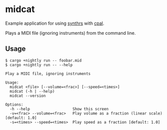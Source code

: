 # midcat

Example application for using [synthrs](https://github.com/gyng/synthrs) with [cpal](https://github.com/tomaka/cpal).

Plays a MIDI file (ignoring instruments) from the command line.

## Usage

```
$ cargo +nightly run -- foobar.mid
$ cargo +nightly run -- --help

Play a MIDI file, ignoring instruments

Usage:
  midcat <file> [--volume=<frac>] [--speed=<times>]
  midcat (-h | --help)
  midcat --version

Options:
  -h --help                   Show this screen
  -v=<frac> --volume=<frac>   Play volume as a fraction (linear scale) [default: 1.0]
  -s=<times> --speed=<times>  Play speed as a fraction [default: 1.0]
```
